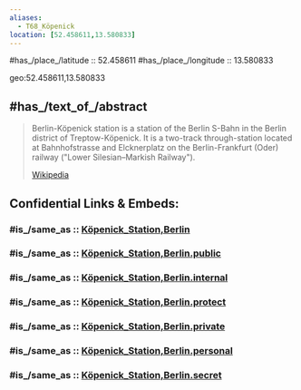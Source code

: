 ```yaml
---
aliases:
  - T68_Köpenick
location: [52.458611,13.580833] 
---
```



#has_/place_/latitude :: 52.458611 
#has_/place_/longitude :: 13.580833 

geo:52.458611,13.580833 

## #has_/text_of_/abstract  

> Berlin-Köpenick station is a station of the Berlin S-Bahn in the Berlin district of Treptow-Köpenick. 
> It is a two-track through-station located at Bahnhofstrasse and Elcknerplatz 
> on the Berlin-Frankfurt (Oder) railway ("Lower Silesian–Markish Railway").
>
> [Wikipedia](https://en.wikipedia.org/wiki/Berlin-K%C3%B6penick%20station)


## Confidential Links & Embeds: 

### #is_/same_as :: [Köpenick_Station,Berlin](/_Standards/Earth/Continent/Europe/Europe~Central/Germany/Germany~West/State~Berlin/cities~Berlin/cities~Berlin/Berlin-city/Stations,Berlin/Köpenick_Station,Berlin.md) 

### #is_/same_as :: [Köpenick_Station,Berlin.public](/_public/Earth/Continent/Europe/Europe~Central/Germany/Germany~West/State~Berlin/cities~Berlin/cities~Berlin/Berlin-city/Stations,Berlin/Köpenick_Station,Berlin.public.md) 

### #is_/same_as :: [Köpenick_Station,Berlin.internal](/_internal/Earth/Continent/Europe/Europe~Central/Germany/Germany~West/State~Berlin/cities~Berlin/cities~Berlin/Berlin-city/Stations,Berlin/Köpenick_Station,Berlin.internal.md) 

### #is_/same_as :: [Köpenick_Station,Berlin.protect](/_protect/Earth/Continent/Europe/Europe~Central/Germany/Germany~West/State~Berlin/cities~Berlin/cities~Berlin/Berlin-city/Stations,Berlin/Köpenick_Station,Berlin.protect.md) 

### #is_/same_as :: [Köpenick_Station,Berlin.private](/_private/Earth/Continent/Europe/Europe~Central/Germany/Germany~West/State~Berlin/cities~Berlin/cities~Berlin/Berlin-city/Stations,Berlin/Köpenick_Station,Berlin.private.md) 

### #is_/same_as :: [Köpenick_Station,Berlin.personal](/_personal/Earth/Continent/Europe/Europe~Central/Germany/Germany~West/State~Berlin/cities~Berlin/cities~Berlin/Berlin-city/Stations,Berlin/Köpenick_Station,Berlin.personal.md) 

### #is_/same_as :: [Köpenick_Station,Berlin.secret](/_secret/Earth/Continent/Europe/Europe~Central/Germany/Germany~West/State~Berlin/cities~Berlin/cities~Berlin/Berlin-city/Stations,Berlin/Köpenick_Station,Berlin.secret.md)

